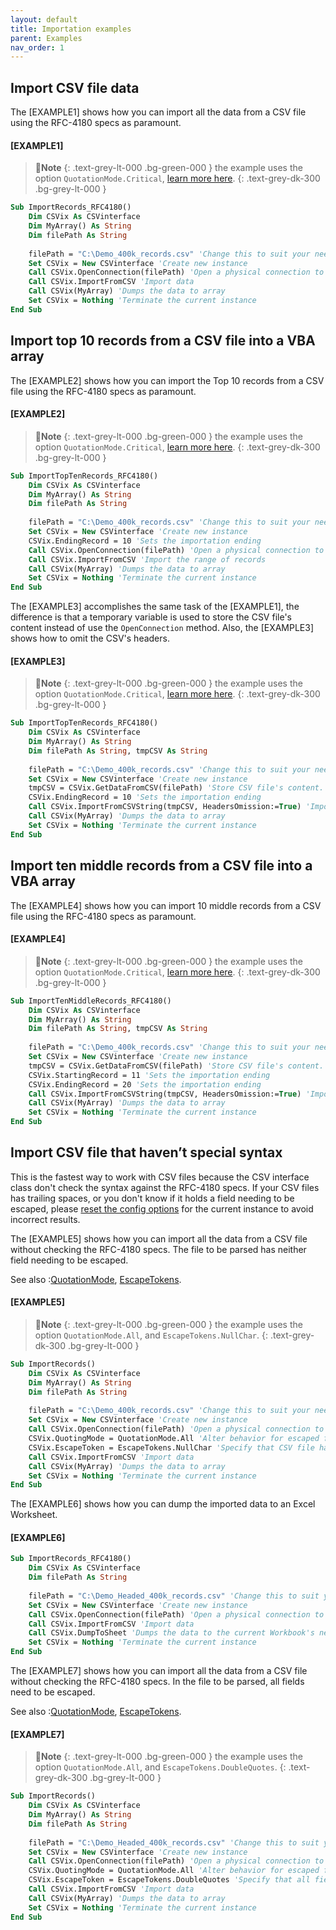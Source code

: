 ```yaml
---
layout: default
title: Importation examples
parent: Examples
nav_order: 1
---
```


## Import CSV file data

The \[EXAMPLE1\] shows how you can import all the data from a CSV file using the RFC-4180 specs as paramount. 

#### [EXAMPLE1]
>📝**Note**
>{: .text-grey-lt-000 .bg-green-000 }
>the example uses the option `QuotationMode.Critical`, [learn more here](https://ws-garcia.github.io/VBA-CSV-interface/api/enumerations/quotationmode.html).
{: .text-grey-dk-300 .bg-grey-lt-000 }

```vb
Sub ImportRecords_RFC4180()
	Dim CSVix As CSVinterface
	Dim MyArray() As String
	Dim filePath As String
	
	filePath = "C:\Demo_400k_records.csv" 'Change this to suit your needs
	Set CSVix = New CSVinterface 'Create new instance
	Call CSVix.OpenConnection(filePath) 'Open a physical connection to the CSV file
	Call CSVix.ImportFromCSV 'Import data
	Call CSVix(MyArray) 'Dumps the data to array
	Set CSVix = Nothing 'Terminate the current instance
End Sub
```

## Import top 10 records from a CSV file into a VBA array 

The \[EXAMPLE2\] shows how you can import the Top 10 records from a CSV file using the RFC-4180 specs as paramount.

#### [EXAMPLE2]
>📝**Note**
>{: .text-grey-lt-000 .bg-green-000 }
>the example uses the option `QuotationMode.Critical`, [learn more here](https://ws-garcia.github.io/VBA-CSV-interface/api/enumerations/quotationmode.html).
{: .text-grey-dk-300 .bg-grey-lt-000 }

```vb
Sub ImportTopTenRecords_RFC4180()
	Dim CSVix As CSVinterface
	Dim MyArray() As String
	Dim filePath As String
	
	filePath = "C:\Demo_400k_records.csv" 'Change this to suit your needs
	Set CSVix = New CSVinterface 'Create new instance
	CSVix.EndingRecord = 10 'Sets the importation ending
	Call CSVix.OpenConnection(filePath) 'Open a physical connection to the CSV file
	Call CSVix.ImportFromCSV 'Import the range of records
	Call CSVix(MyArray) 'Dumps the data to array
	Set CSVix = Nothing 'Terminate the current instance
End Sub
```
The \[EXAMPLE3\] accomplishes the same task of the [EXAMPLE1], the difference is that a temporary variable is used to store the CSV file's content instead of use the `OpenConnection` method. Also, the [EXAMPLE3] shows how to omit the CSV's headers.

#### [EXAMPLE3]
>📝**Note**
>{: .text-grey-lt-000 .bg-green-000 }
>the example uses the option `QuotationMode.Critical`, [learn more here](https://ws-garcia.github.io/VBA-CSV-interface/api/enumerations/quotationmode.html).
{: .text-grey-dk-300 .bg-grey-lt-000 }

```vb
Sub ImportTopTenRecords_RFC4180()
	Dim CSVix As CSVinterface
	Dim MyArray() As String
	Dim filePath As String, tmpCSV As String
	
	filePath = "C:\Demo_400k_records.csv" 'Change this to suit your needs
	Set CSVix = New CSVinterface 'Create new instance
	tmpCSV = CSVix.GetDataFromCSV(filePath) 'Store CSV file's content.
	CSVix.EndingRecord = 10 'Sets the importation ending
	Call CSVix.ImportFromCSVString(tmpCSV, HeadersOmission:=True) 'Import the range of records omitting the headers
	Call CSVix(MyArray) 'Dumps the data to array
	Set CSVix = Nothing 'Terminate the current instance
End Sub
```

## Import ten middle records from a CSV file into a VBA array 
The \[EXAMPLE4\] shows how you can import 10 middle records from a CSV file using the RFC-4180 specs as paramount.

#### [EXAMPLE4]
>📝**Note**
>{: .text-grey-lt-000 .bg-green-000 }
>the example uses the option `QuotationMode.Critical`, [learn more here](https://ws-garcia.github.io/VBA-CSV-interface/api/enumerations/quotationmode.html).
{: .text-grey-dk-300 .bg-grey-lt-000 }

```vb
Sub ImportTenMiddleRecords_RFC4180()
	Dim CSVix As CSVinterface
	Dim MyArray() As String
	Dim filePath As String, tmpCSV As String
	
	filePath = "C:\Demo_400k_records.csv" 'Change this to suit your needs
	Set CSVix = New CSVinterface 'Create new instance
	tmpCSV = CSVix.GetDataFromCSV(filePath) 'Store CSV file's content.
	CSVix.StartingRecord = 11 'Sets the importation ending
	CSVix.EndingRecord = 20 'Sets the importation ending
	Call CSVix.ImportFromCSVString(tmpCSV, HeadersOmission:=True) 'Import the range of records omitting the headers
	Call CSVix(MyArray) 'Dumps the data to array
	Set CSVix = Nothing 'Terminate the current instance
End Sub
```

## Import CSV file that haven’t special syntax

This is the fastest way to work with CSV files because the CSV interface class don't check the syntax against the RFC-4180 specs. If your CSV files has trailing spaces, or you don't know if it holds a field needing to be escaped, please [reset the config options](https://ws-garcia.github.io/VBA-CSV-interface/api/methods/resettodefault.html) for the current instance to avoid incorrect results.

The \[EXAMPLE5\] shows how you can import all the data from a CSV file without checking the RFC-4180 specs. The file to be parsed has neither field needing to be escaped.

See also
:[QuotationMode](https://ws-garcia.github.io/VBA-CSV-interface/api/enumerations/quotationmode.html), [EscapeTokens](https://ws-garcia.github.io/VBA-CSV-interface/api/enumerations/escapetokens.html).
#### [EXAMPLE5]
>📝**Note**
>{: .text-grey-lt-000 .bg-green-000 }
>the example uses the option `QuotationMode.All`, and `EscapeTokens.NullChar`.
{: .text-grey-dk-300 .bg-grey-lt-000 }

```vb
Sub ImportRecords()
	Dim CSVix As CSVinterface
	Dim MyArray() As String
	Dim filePath As String
	
	filePath = "C:\Demo_400k_records.csv" 'Change this to suit your needs
	Set CSVix = New CSVinterface 'Create new instance
	Call CSVix.OpenConnection(filePath) 'Open a physical connection to the CSV file
	CSVix.QuotingMode = QuotationMode.All 'Alter behavior for escaped files
	CSVix.EscapeToken = EscapeTokens.NullChar 'Specify that CSV file has neither field needing to be escaped.
	Call CSVix.ImportFromCSV 'Import data
	Call CSVix(MyArray) 'Dumps the data to array
	Set CSVix = Nothing 'Terminate the current instance
End Sub
```
The \[EXAMPLE6\] shows how you can dump the imported data to an Excel Worksheet.
#### [EXAMPLE6]
```vb
Sub ImportRecords_RFC4180()
	Dim CSVix As CSVinterface
	Dim filePath As String
    
	filePath = "C:\Demo_Headed_400k_records.csv" 'Change this to suit your needs
	Set CSVix = New CSVinterface 'Create new instance
	Call CSVix.OpenConnection(filePath) 'Open a physical connection to the CSV file
	Call CSVix.ImportFromCSV 'Import data
	Call CSVix.DumpToSheet 'Dumps the data to the current Workbook's new Worksheet starting at named "A1" range.
	Set CSVix = Nothing 'Terminate the current instance
End Sub
```
The \[EXAMPLE7\] shows how you can import all the data from a CSV file without checking the RFC-4180 specs. In the file to be parsed, all fields need to be escaped.

See also
:[QuotationMode](https://ws-garcia.github.io/VBA-CSV-interface/api/enumerations/quotationmode.html), [EscapeTokens](https://ws-garcia.github.io/VBA-CSV-interface/api/enumerations/escapetokens.html).
#### [EXAMPLE7]
>📝**Note**
>{: .text-grey-lt-000 .bg-green-000 }
>the example uses the option `QuotationMode.All`, and `EscapeTokens.DoubleQuotes`.
{: .text-grey-dk-300 .bg-grey-lt-000 }

```vb
Sub ImportRecords()
	Dim CSVix As CSVinterface
	Dim MyArray() As String
	Dim filePath As String
	
	filePath = "C:\Demo_Headed_400k_records.csv" 'Change this to suit your needs
	Set CSVix = New CSVinterface 'Create new instance
	Call CSVix.OpenConnection(filePath) 'Open a physical connection to the CSV file
	CSVix.QuotingMode = QuotationMode.All 'Alter behavior for escaped files
	CSVix.EscapeToken = EscapeTokens.DoubleQuotes 'Specify that all fields need to be escaped.
	Call CSVix.ImportFromCSV 'Import data
	Call CSVix(MyArray) 'Dumps the data to array
	Set CSVix = Nothing 'Terminate the current instance
End Sub
```